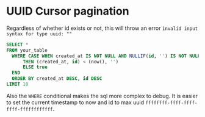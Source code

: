 # UUID Cursor pagination

Regardless of whether id exists or not, this will throw an error `invalid input syntax for type uuid: ""`
```sql
SELECT *
FROM your_table
  WHERE CASE WHEN created_at IS NOT NULL AND NULLIF(id, '') IS NOT NULL
      THEN (created_at, id) < (now(), '')
      ELSE true
  END
  ORDER BY created_at DESC, id DESC
LIMIT 10
```

Also the `WHERE` conditional makes the sql more complex to debug.
It is easier to set the current timestamp to now and id to max uuid `ffffffff-ffff-ffff-ffff-ffffffffffff`.
